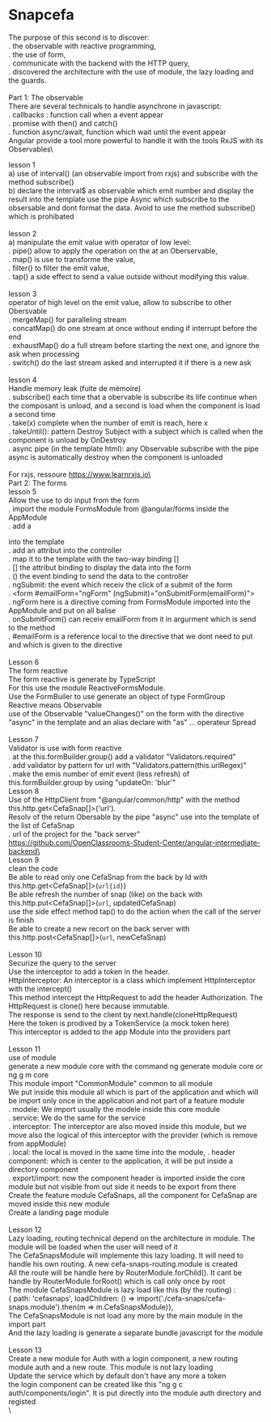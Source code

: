 # Snapcefa
The purpose of this second is to discover:\
   . the observable with reactive programming,\
   . the use of form,\
   . communicate with the backend with the HTTP query,\
   . discovered the architecture with the use of module, the lazy loading and the guards.\
\
Part 1: The observable\
There are several technicals to handle asynchrone in javascript:\
   . callbacks : function call when a event appear\
   . promise with then() and catch()\
   . function async/await, function which wait until the event appear\
Angular provide a tool more powerful to handle it with the tools RxJS with its Observables\

lesson 1\
   a) use of interval() (an observable import from rxjs) and subscribe with the method subscribe()\
   b) declare the interval$ as observable which emit number and display the result into the template
      use the pipe Async which subscribe to the obsersable and dont format the data.
      Avoid to use the method subscribe() which is prohibated\
\
lesson 2\
   a) manipulate the emit value with operator of low level:\
      . pipe() allow to apply the operation on the at an Oberservable,\
      . map() is use to transforme the value,\
      . filter() to filter the emit value,\
      . tap() a side effect to send a value outside without modifying this value.\
\
lesson 3\
   operator of high level on the emit value, allow to subscribe to other Obersvable\
      . mergeMap() for paralleling stream\
      . concatMap() do one stream at once without ending if interrupt before the end\
      . exhaustMap() do a full stream before starting the next one, and ignore the ask when processing\
      . switch() do the last stream asked and interrupted it if there is a new ask\
\
lesson 4\
   Handle memory leak (fuite de mémoire)\
      . subscribe() each time that a obervable is subscribe its life continue when the composant is unload, and a second is load when the component is load a second time\
      . take(x) complete when the number of emit is reach, here x\
      . takeUntil(): pattern Destroy Subject with a subject which is called when the component is unload by OnDestroy\
      . async pipe (in the template html): any Observable subscribe with the pipe async is automatically destroy when the component is unloaded\
\
For rxjs, ressoure https://www.learnrxjs.io\
\
Part 2: The forms\
lesson 5\
Allow the use to do input from the form\
   . import the module FormsModule from @angular/forms inside the AppModule\
   . add a <form> into the template\
   . add an attribut into the controller\
   . map it to the template with the two-way binding [] \
      . [] the attribut binding to display the data into the form \
      . () the event binding to send the data to the controller \
   . ngSubmit: the event which receiv the click of a submit of the form \
   . <form #emailForm="ngForm" (ngSubmit)="onSubmitForm(emailForm)">\
      . ngForm here is a directive coming from FormsModule imported into the AppModule and put on all balise <form>\
      . onSubmitForm() can receiv emailForm from it in argurment which is send to the method\
      . #emailForm is a reference local to the directive that we dont need to put and which is given to the directive\
\
Lesson 6\
The form reactive\
The form reactive is generate by TypeScript\
For this use the module ReactiveFormsModule.\
Use the FormBuiler to use generate an object of type FormGroup\
Reactive means Observable\
use of the Observable "valueChanges()" on the form with the directive "async" in the template and an alias declare with "as"
... operateur Spread\
\
Lesson 7\
Validator is use with form reactive\
   . at the this.formBuilder.group() add a validator "Validators.required"\
   . add validator by pattern for url with "Validators.pattern(this.urlRegex)"\
   . make the emis number of emit event (less refresh) of this.formBuilder.group by using "updateOn: 'blur'"
\
Lesson 8\
Use of the HttpClient from "@angular/common/http" with the method this.http.get<CefaSnap[]>('url').\
Resolv of the return Obersable by the pipe "async" use into the template of the list of CefaSnap\
. url of the project for the "back server" https://github.com/OpenClassrooms-Student-Center/angular-intermediate-backend\
\
Lesson 9\
clean the code\
Be able to read only one CefaSnap from the back by Id with this.http.get<CefaSnap[]>(`url{id}`)\
Be able refresh the number of snap (like) on the back with this.http.put<CefaSnap[]>(`url`, updatedCefaSnap)\
use the side effect method tap() to do the action when the call of the server is finish\
Be able to create a new recort on the back server with this.http.post<CefaSnap[]>(`url`, newCefaSnap)\
\
Lesson 10\
Securize the query to the server\
Use the interceptor to add a token in the header.\
HttpInterceptor: An interceptor is a class which implement HttpInterceptor with the intercept()\
This method intercept the HttpRequest to add the header Authorization. The HttpRequest is clone() here because immutable.\
The response is send to the client by next.handle(cloneHttpRequest)\
Here the token is prodived by a TokenService (a mock token here)\
This interceptor is added to the app Module into the providers part\
\
Lesson 11\
use of module\
generate a new module core with the command ng generate module core or ng g m core\
This module import "CommonModule" common to all module\
We put inside this module all which is part of the application and which will be import only once in the application and not part of a feature module\
   . modele: We import usually the modele inside this core module\
   . service: We do the same for the service\
   . interceptor: The interceptor are also moved inside this module, but we move also the logical of this interceptor with the provider (which is remove from appModule)\
   . local: the local is moved in the same time into the module,
   . header component: which is center to the application, it will be put inside a directory component\
   . export/import: now the component header is imported inside the core module but not visible from out side it needs to be export from there\
Create the feature module CefaSnaps, all the component for CefaSnap are moved inside this new module\
Create a landing page module\
\
Lesson 12\
Lazy loading, routing technical depend on the architecture in module. The module will be loaded when the user will need of it\
The CefaSnapsModule will implemente this lazy loading. It will need to handle his own routing. A new cefa-snaps-routing.module is created\
All the route will be handle here by RouterModule.forChild(). It cant be handle by RouterModule.forRoot() which is call only once by root\
The module CefaSnapsModule is lazy load like this (by the routing) :\
{ path: 'cefasnaps', loadChildren: () => import('./cefa-snaps/cefa-snaps.module').then(m => m.CefaSnapsModule)},\
The CefaSnapsModule is not load any more by the main module in the import part\
And the lazy loading is generate a separate bundle javascript for the module\
\
Lesson 13\
Create a new module for Auth with a login component, a new routing module auth and a new route. This module is not lazy loading\
Update the service which by default don't have any more a token\
the login component can be created like this "ng g c auth/components/login". It is put directly into the module auth directory and registed\
\